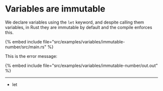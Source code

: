 # Variables are immutable

We declare variables using the `let` keyword, and despite calling them variables, in Rust they are immutable by default and the compile enforces this.

{% embed include file="src/examples/variables/immutable-number/src/main.rs" %}

This is the error message:

{% embed include file="src/examples/variables/immutable-number/out.out" %}

---

* let

